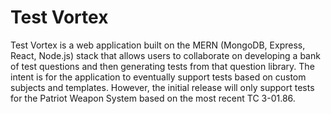 # Test Vortex

Test Vortex is a web application built on the MERN (MongoDB, Express, React, Node.js) stack that allows users to collaborate on developing a bank of test questions and then generating tests from that question library. The intent is for the application to eventually support tests based on custom subjects and templates. However, the initial release will only support tests for the Patriot Weapon System based on the most recent TC 3-01.86.
